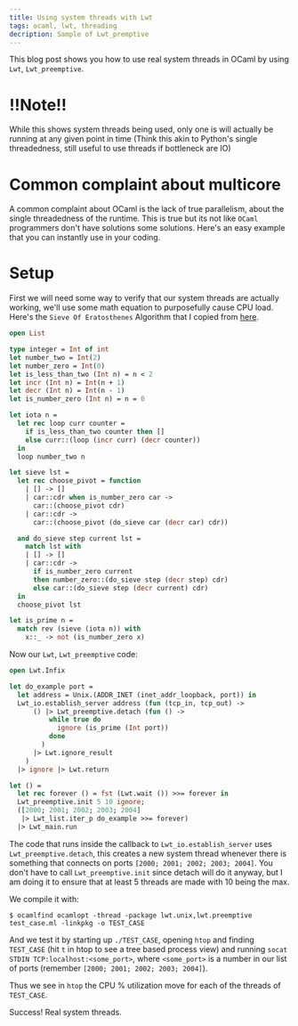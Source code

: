 ```yaml
---
title: Using system threads with Lwt
tags: ocaml, lwt, threading
decription: Sample of Lwt_premptive
---
```


This blog post shows you how to use real system threads in OCaml by
using `Lwt`, `Lwt_preemptive`. 

# !!Note!!

While this shows system threads being used, only one is will actually
be running at any given point in time (Think this akin to Python's
single threadedness, still useful to use threads if bottleneck are IO)

Common complaint about multicore 
=====================================

A common complaint about OCaml is the lack of true parallelism, about
the single threadedness of the runtime. This is true but its not like
`OCaml` programmers don't have solutions some solutions. Here's an
easy example that you can instantly use in your coding.

Setup
=====

First we will need some way to verify that our system threads are
actually working, we'll use some math equation to purposefully cause
CPU load. Here's the `Sieve Of Eratosthenes` Algorithm that I copied
from [here](http://www.scriptol.com/programming/sieve.php#ocaml).

```ocaml
open List

type integer = Int of int
let number_two = Int(2)
let number_zero = Int(0)
let is_less_than_two (Int n) = n < 2
let incr (Int n) = Int(n + 1)
let decr (Int n) = Int(n - 1)
let is_number_zero (Int n) = n = 0

let iota n =
  let rec loop curr counter =
    if is_less_than_two counter then []
    else curr::(loop (incr curr) (decr counter))
  in
  loop number_two n

let sieve lst =
  let rec choose_pivot = function
    | [] -> []
    | car::cdr when is_number_zero car ->
      car::(choose_pivot cdr)
    | car::cdr ->
      car::(choose_pivot (do_sieve car (decr car) cdr))

  and do_sieve step current lst =
    match lst with
    | [] -> []
    | car::cdr ->
      if is_number_zero current
      then number_zero::(do_sieve step (decr step) cdr)
      else car::(do_sieve step (decr current) cdr)
  in
  choose_pivot lst

let is_prime n =
  match rev (sieve (iota n)) with
    x::_ -> not (is_number_zero x)
```

Now our `Lwt`, `Lwt_preemptive` code:

```ocaml
open Lwt.Infix

let do_example port =
  let address = Unix.(ADDR_INET (inet_addr_loopback, port)) in
  Lwt_io.establish_server address (fun (tcp_in, tcp_out) ->
      () |> Lwt_preemptive.detach (fun () ->
          while true do
            ignore (is_prime (Int port))
          done
        )
      |> Lwt.ignore_result
    )
  |> ignore |> Lwt.return

let () =
  let rec forever () = fst (Lwt.wait ()) >>= forever in
  Lwt_preemptive.init 5 10 ignore;
  ([2000; 2001; 2002; 2003; 2004]
   |> Lwt_list.iter_p do_example >>= forever)
  |> Lwt_main.run
```

The code that runs inside the callback to `Lwt_io.establish_server`
uses `Lwt_preemptive.detach`, this creates a new system thread
whenever there is something that connects on ports
`[2000; 2001; 2002; 2003; 2004]`. You don't have to call
`Lwt_preemptive.init` since detach will do it anyway, but I am doing
it to ensure that at least 5 threads are made with 10 being the max.

We compile it with:

```shell
$ ocamlfind ocamlopt -thread -package lwt.unix,lwt.preemptive test_case.ml -linkpkg -o TEST_CASE
```

And we test it by starting up `./TEST_CASE`, opening `htop` and
finding `TEST_CASE` (hit `t` in htop to see a tree based process view)
and running `socat STDIN TCP:localhost:<some_port>`, where
`<some_port>` is a number in our list of ports (remember
`[2000; 2001; 2002; 2003; 2004]`).

Thus we see in `htop` the CPU % utilization move for each of the
threads of `TEST_CASE`.

Success! Real system threads.
